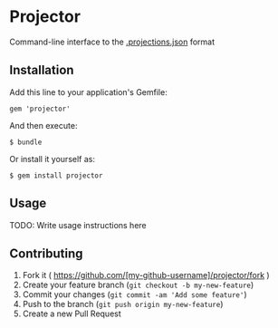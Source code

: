 # Projector

Command-line interface to the [.projections.json](https://github.com/tpope/vim-projectionist) format

## Installation

Add this line to your application's Gemfile:

    gem 'projector'

And then execute:

    $ bundle

Or install it yourself as:

    $ gem install projector

## Usage

TODO: Write usage instructions here

## Contributing

1. Fork it ( https://github.com/[my-github-username]/projector/fork )
2. Create your feature branch (`git checkout -b my-new-feature`)
3. Commit your changes (`git commit -am 'Add some feature'`)
4. Push to the branch (`git push origin my-new-feature`)
5. Create a new Pull Request
